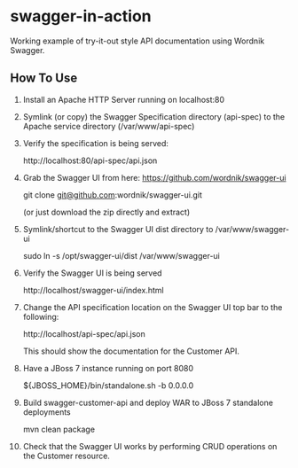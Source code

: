 swagger-in-action
=================

Working example of try-it-out style API documentation using Wordnik Swagger. 

How To Use
----------

1. Install an Apache HTTP Server running on localhost:80

2. Symlink (or copy) the Swagger Specification directory (api-spec) to the Apache service directory (/var/www/api-spec)

3. Verify the specification is being served:
  
    http://localhost:80/api-spec/api.json
  
4. Grab the Swagger UI from here: https://github.com/wordnik/swagger-ui

    git clone git@github.com:wordnik/swagger-ui.git
    
    (or just download the zip directly and extract)
    
5. Symlink/shortcut to the Swagger UI dist directory to /var/www/swagger-ui

   sudo ln -s /opt/swagger-ui/dist /var/www/swagger-ui

6. Verify the Swagger UI is being served

    http://localhost/swagger-ui/index.html
    
7. Change the API specification location on the Swagger UI top bar to the following:

   http://localhost/api-spec/api.json
   
   This should show the documentation for the Customer API.

8. Have a JBoss 7 instance running on port 8080

   ${JBOSS_HOME}/bin/standalone.sh -b 0.0.0.0

9. Build swagger-customer-api and deploy WAR to JBoss 7 standalone deployments

   mvn clean package

10. Check that the Swagger UI works by performing CRUD operations on the Customer resource.
